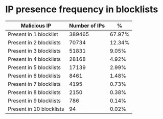 # IP presence frequency in blocklists
| Malicious IP | Number of IPs | % |
|----|----|----|
| Present in 1 blocklist | 389465 | 67.97% |
| Present in 2 blocklists | 70734 | 12.34% |
| Present in 3 blocklists | 51831 | 9.05% |
| Present in 4 blocklists | 28168 | 4.92% |
| Present in 5 blocklists | 17139 | 2.99% |
| Present in 6 blocklists | 8461 | 1.48% |
| Present in 7 blocklists | 4195 | 0.73% |
| Present in 8 blocklists | 2150 | 0.38% |
| Present in 9 blocklists | 786 | 0.14% |
| Present in 10 blocklists | 94 | 0.02% |
